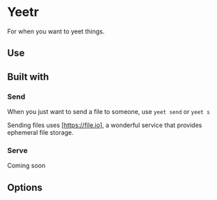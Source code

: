 # Yeetr

For when you want to yeet things.

## Use

## Built with

### Send

When you just want to send a file to someone, use `yeet send` or `yeet s`

Sending files uses [https://file.io], a wonderful service that provides ephemeral file storage.

### Serve

Coming soon

## Options
